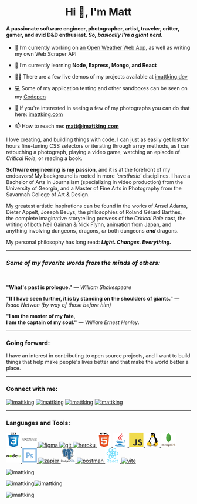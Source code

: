 <h1 align="center">Hi 👋, I'm Matt</h1>
<h4 align="left">A passionate software engineer, photographer, artist, traveler, critter, gamer, and avid D&D enthusiast. <em>So, basically I'm a giant nerd.</em></h3>

- 🔭 I’m currently working on [an Open Weather Web App](https://meteor-weather.netlify.app/), as well as writing my own Web Scraper API

- 🌱 I’m currently learning **Node, Express, Mongo, and React**

- 👨‍💻 There are a few live demos of my projects available at [imattking.dev](https://imattking.dev)

- 💻 Some of my application testing and other sandboxes can be seen on my [Codepen](https://codepen.io/imattking)

- 📸 If you're interested in seeing a few of my photographs you can do that here: [imattking.com](https://imattking.com)

- 📫 How to reach me: **matt@imattking.com**


I love creating, and building things with code. I can just as easily get lost for hours fine-tuning CSS selectors or iterating through array methods, as I can retouching a photograph, playing a video game, watching an episode of *Critical Role*, or reading a book. 

**Software engineering is my passion**, and it is at the forefront of my endeavors! My background is rooted in more *'aesthetic'* disciplines. I have a Bachelor of Arts in Journalism (specializing in video production) from the University of Georgia, and a Master of Fine Arts in Photography from the Savannah College of Art & Design.

My greatest artistic inspirations can be found in the works of Ansel Adams, Dieter Appelt, Joseph Beuys, the philosophies of Roland Gérard Barthes, the complete imaginative storytelling prowess of the *Critical Role* cast, the writing of both Neil Gaiman & Nick Flynn, animation from Japan, and anything involving dungeons, dragons, *or* both dungeons ***and*** dragons.

My personal philosophy has long read: ***Light. Changes. Everything.***
 
***

### *Some of my favorite words from the minds of others:* 
<br>

**"What's past is prologue."**  — *William Shakespeare*
  

**"If I have seen further, it is by standing on the shoulders of giants."** — *Isaac Netwon (by way of those before him)*

**"I am the master of my fate, <br> I am the captain of my soul."**  — *William Ernest Henley*. 

***

### Going forward: 

I have an interest in contributing to open source projects, and I want to build things that help make people's lives better and that make the world better a place.

***

<h3 align="left">Connect with me:</h3>
<p align="left">
<a href="https://codepen.io/imattking" target="blank"><img align="center" src="https://raw.githubusercontent.com/rahuldkjain/github-profile-readme-generator/master/src/images/icons/Social/codepen.svg" alt="imattking" height="30" width="40" /></a>
<a href="https://twitter.com/imattking" target="blank"><img align="center" src="https://raw.githubusercontent.com/rahuldkjain/github-profile-readme-generator/master/src/images/icons/Social/twitter.svg" alt="imattking" height="30" width="40" /></a>
<a href="https://linkedin.com/in/imattking" target="blank"><img align="center" src="https://raw.githubusercontent.com/rahuldkjain/github-profile-readme-generator/master/src/images/icons/Social/linked-in-alt.svg" alt="imattking" height="30" width="40" /></a>
<a href="https://instagram.com/imattking" target="blank"><img align="center" src="https://raw.githubusercontent.com/rahuldkjain/github-profile-readme-generator/master/src/images/icons/Social/instagram.svg" alt="imattking" height="30" width="40" /></a>
</p>

***

<h3 align="left">Languages and Tools:</h3>
<p align="left">
<a href="https://www.w3schools.com/css/" target="_blank" rel="noreferrer"> <img src="https://raw.githubusercontent.com/devicons/devicon/master/icons/css3/css3-original-wordmark.svg" alt="css3" width="40" height="40"/> </a> 
<a href="https://expressjs.com" target="_blank" rel="noreferrer"> <img src="https://raw.githubusercontent.com/devicons/devicon/master/icons/express/express-original-wordmark.svg" alt="express" width="40" height="40"/> </a>
<a href="https://www.figma.com/" target="_blank" rel="noreferrer"> <img src="https://www.vectorlogo.zone/logos/figma/figma-icon.svg" alt="figma" width="40" height="40"/> </a>
<a href="https://git-scm.com/" target="_blank" rel="noreferrer"> <img src="https://www.vectorlogo.zone/logos/git-scm/git-scm-icon.svg" alt="git" width="40" height="40"/> </a>
<a href="https://heroku.com" target="_blank" rel="noreferrer"> <img src="https://www.vectorlogo.zone/logos/heroku/heroku-icon.svg" alt="heroku" width="40" height="40"/> </a>
<a href="https://www.w3.org/html/" target="_blank" rel="noreferrer"> <img src="https://raw.githubusercontent.com/devicons/devicon/master/icons/html5/html5-original-wordmark.svg" alt="html5" width="40" height="40"/> </a>
<a href="https://www.java.com" target="_blank" rel="noreferrer"> <img src="https://raw.githubusercontent.com/devicons/devicon/master/icons/java/java-original.svg" alt="java" width="40" height="40"/> </a>
<a href="https://developer.mozilla.org/en-US/docs/Web/JavaScript" target="_blank" rel="noreferrer"> <img src="https://raw.githubusercontent.com/devicons/devicon/master/icons/javascript/javascript-original.svg" alt="javascript" width="40" height="40"/> </a>
<a href="https://www.linux.org/" target="_blank" rel="noreferrer"> <img src="https://raw.githubusercontent.com/devicons/devicon/master/icons/linux/linux-original.svg" alt="linux" width="40" height="40"/> </a>
<a href="https://www.mongodb.com/" target="_blank" rel="noreferrer"> <img src="https://raw.githubusercontent.com/devicons/devicon/master/icons/mongodb/mongodb-original-wordmark.svg" alt="mongodb" width="40" height="40"/> </a>
<a href="https://nodejs.org" target="_blank" rel="noreferrer"> <img src="https://raw.githubusercontent.com/devicons/devicon/master/icons/nodejs/nodejs-original-wordmark.svg" alt="nodejs" width="40" height="40"/> </a>
<a href="https://www.photoshop.com/en" target="_blank" rel="noreferrer"> <img src="https://raw.githubusercontent.com/devicons/devicon/master/icons/photoshop/photoshop-line.svg" alt="photoshop" width="40" height="40"/> </a>
<a href="https://zapier.com" target="_blank" rel="noreferrer"> <img src="https://www.vectorlogo.zone/logos/zapier/zapier-icon.svg" alt="zapier" width="40" height="40"/> </a>
<a href="https://www.postgresql.org" target="_blank" rel="noreferrer"> <img src="https://raw.githubusercontent.com/devicons/devicon/master/icons/postgresql/postgresql-original-wordmark.svg" alt="postgresql" width="40" height="40"/> </a>
<a href="https://postman.com" target="_blank" rel="noreferrer"> <img src="https://www.vectorlogo.zone/logos/getpostman/getpostman-icon.svg" alt="postman" width="40" height="40"/> </a>
<a href="https://reactjs.org/" target="_blank" rel="noreferrer"> <img src="https://raw.githubusercontent.com/devicons/devicon/master/icons/react/react-original-wordmark.svg" alt="react" width="40" height="40"/> </a>
<a href="https://vitejs.dev/" target="_blank" rel="noreferrer"> <img src="https://vitejs.dev/logo.svg" alt="vite" width="40" height="40"/> </a>
</p>

<p align="left"> <img src="https://komarev.com/ghpvc/?username=imattking&label=Profile%20views&color=0e75b6&style=flat" alt="imattking" /> </p>

<p><img align="left" src="https://github-readme-stats.vercel.app/api/top-langs?username=imattking&show_icons=true&locale=en&layout=compact" alt="imattking" /></p>

<p>&nbsp;<img align="left" src="https://github-readme-stats.vercel.app/api?username=imattking&show_icons=true&locale=en" alt="imattking" /></p>

<p><img align="left" src="https://github-readme-streak-stats.herokuapp.com/?user=imattking&" alt="imattking" /></p>